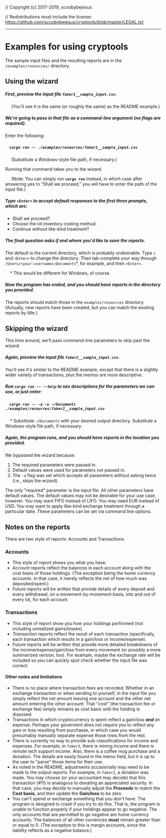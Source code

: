 // Copyright (c) 2017-2019, scoobybejesus

// Redistributions must include the license: https://github.com/scoobybejesus/cryptools/blob/master/LEGAL.txt

---

# Examples for using cryptools

The sample input files and the resulting reports are in the `/examples/resources/` directory.

## Using the wizard

##### First, preview the input file `faker1__sample_input.csv`.

&nbsp;&nbsp;&nbsp;&nbsp; (You'll see it is the same (or roughly the same) as the README example.)

##### We're going to pass in that file as a command-line argument (no flags are required).
Enter the following:

##### &nbsp;&nbsp;&nbsp;&nbsp;`cargo run -- ./examples/resources/faker1__sample_input.csv`

&nbsp;&nbsp;&nbsp;&nbsp; (Substitute a Windows-style file path, if necessary.)

Running that command takes you to the wizard.

&nbsp;&nbsp;&nbsp;&nbsp; (Note: You can simply run **`cargo run`** instead, in which case after answering yes to "Shall we proceed," you will have to enter the path of the input file.)

##### Type `<Enter>` to accept default responses to the first three prompts, which are:

* Shall we proceed?
* Choose the lot inventory costing method.
* Continue without like-kind treatment?

##### The final question asks if and where you'd like to save the reports.

The default is the current directory, which is probably undesirable.
Type `c` and `<Enter>` to change the directory.
Then tab-complete your way through `/Users/<your-username>/Documents`*, for example, and then `<Enter>`.

&nbsp;&nbsp;&nbsp;&nbsp;\* This would be different for Windows, of course.

##### Now the program has ended, and you should have reports in the directory you provided.

The reports should match those in the `examples/resources` directory.
(Actually, new reports have been created, but you can match the existing reports by title.)


## Skipping the wizard

This time around, we'll pass command-line parameters to skip past the wizard.

##### Again, preview the input file `faker2__sample_input.csv`.

You'll see it's similar to the README example, except that there is a slightly wider variety of transactions, plus the memos are more descriptive.

##### Run **`cargo run -- --help`** to see descriptions for the parameters we can use, or just enter:

##### &nbsp;&nbsp;&nbsp;&nbsp;`cargo run -- -a -o ~/Documents ./examples/resources/faker2__sample_input.csv`

&nbsp;&nbsp;&nbsp;&nbsp;\* Substitute `~/Documents` with your desired output directory. Substitute a Windows-style file path, if necessary.

##### Again, the program runs, and you should have reports in the location you provided.

We bypassed the wizard because:

1. The required parameters were passed in.
2. Default values were used for parameters not passed in.
3. The `-a` flag was set which accepts all parameters without asking twice (i.e., skips the wizard).

The only "required" parameter is the input file.
All other parameters have default values.
The default values may not be desirable for your use case, however.
You may want FIFO instead of LIFO.
You may need EUR instead of USD.
You may want to apply like-kind exchange treatment through a particular date.
These parameters can be set via command line options.

## Notes on the reports

There are two style of reports: Accounts and Transactions.

### Accounts

* This style of report shows you what you have.
* *Account* reports reflect the balances in each account along with the cost basis of those holdings.  (The exception being the home currency accounts.  In that case, it merely reflects the net of how much was deposited/spent.)
* Future reports will be written that provide details of every deposit and every withdrawal, on a movement-by-movement basis, into and out of every lot, for each account.

### Transactions

* This style of report show you how your holdings performed (not including unrealized gains/losses).
* *Transaction* reports reflect the result of each transaction (specifically, each transaction which results in a gain/loss or income/expense).
* Future reports will be written that provide more detailed breakdowns of the income/expense/gain/loss from every movement (or possibly a more summarized version, too).
For example, maybe the exchange rate will be included so you can quickly spot check whether the input file was correct.

#### Other notes and limitations

* There is no place where transaction fees are recorded.
Whether in an exchange transaction or when sending to yourself, in the input file you simply reflect the net amount
leaving one account and the other net amount entering the other account.
That "cost" (the transaction fee or exchange fee) simply remains as cost basis until the holding is disposed.
* Transactions in which cryptocurrency is spent reflect a gain/loss ***and*** an expense.
Perhaps your goverment does not require you to reflect any gain or loss resulting from purchases,
in which case you would presumably manually separate expense those rows from the rest.
* There is currently no way to provide sub-classifications for income and expenses.
For example, in `faker2`, there is mining income and there is remote tech support income.
Also, there is a coffee mug purchase and a donation.
The details are easily found in the memo field, but it is up to the user to "parse" those items for their use.
* As noted in the README, adjustments occasionally may need to be made to the output reports.
For example, in `faker2`, a donation was made.
You may choose (or your accountant may decide) that this transaction (#11) is analogous to donating an appreciated security.
In that case, you may decide to manually adjust the **Proceeds** to match the **Cost basis**,
and then update the **Gain/loss** to be zero.
* You can't spend or exchange something that you don't have.
The program is designed to crash if you try to do this.
That is, the program is unable to function properly if your holdings appear to go negative.
The only accounts that are permitted to go negative are home currency accounts.
The balances of all other currencies **must** remain greater than or equal to 0.
(The exception to this is margin accounts, since the liability reflects as a negative balance.)